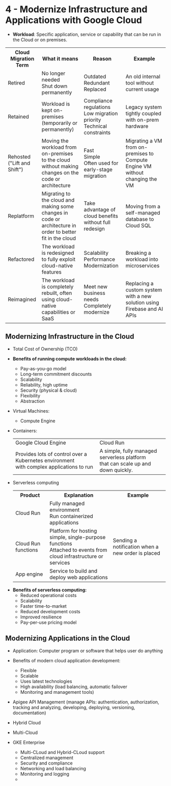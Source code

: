 # 4 - Modernize Infrastructure and Applications with Google Cloud

- **Workload**: Specific application, service or capability that can be run in the Cloud or on premises.
<table>
    <th>Cloud Migration Term</th>
    <th>What it means</th>
    <th>Reason</th>
    <th>Example</th>
    <tr>
        <td>Retired</td>
        <td>No longer needed<br/>Shut down permanently</td>
        <td>Outdated<br/>Redundant<br/>Replaced</td>
        <td>An old internal tool without current usage</td>
    </tr>
    <tr>
        <td>Retained</td>
        <td>Workload is kept on-premises (temporarily or permanently)</td>
        <td>Compliance regulations<br/>Low migration priority<br/>Technical constraints</td>
        <td>Legacy system tightly coupled with on-prem hardware</td>
    </tr>
    <tr>
        <td>Rehosted<br/>("Lift and Shift")</td>
        <td>Moving the workload from on-premises to the cloud without making changes on the code or architecture</td>
        <td>Fast<br/>Simple<br/>Often used for early-stage migration</td>
        <td>Migrating a VM from on-premises to Compute Engine VM without changing the VM</td>
    </tr>
    <tr>
        <td>Replatform</td>
        <td>Migrating to the cloud and making some changes in code or architecture in order to better fit in the cloud</td>
        <td>Take advantage of cloud benefits without full redesign</td>
        <td>Moving from a self-managed database to Cloud SQL</td>
    </tr>
    <tr>
        <td>Refactored</td>
        <td>The workload is redesigned to fully exploit cloud-native features</td>
        <td>Scalability<br/>Performance<br/>Modernization</td>
        <td>Breaking a workload into microservices</td>
    </tr>
    <tr>
        <td>Reimagined</td>
        <td>The workload is completely rebuilt, often using cloud-native capabilities or SaaS</td>
        <td>Meet new business needs<br/>Completely modernize</td>
        <td>Replacing a custom system with a new solution using Firebase and AI APIs</td>
    </tr>
</table>

## Modernizing Infrastructure in the Cloud
- Total Cost of Ownership (TCO)
- **Benefits of running compute workloads in the cloud:** 
  - Pay-as-you-go model
  - Long-term commitment discounts
  - Scalability
  - Reliability, high uptime
  - Security (physical & cloud)
  - Flexibility
  - Abstraction 


- Virtual Machines:
  - Compute Engine

<ul>
    <li>Containers:
        <table>
            <tr>
                <td>Google Cloud Engine</td>
                <td>Cloud Run</td>
            </tr>
            <tr>
                <td>Provides lots of control over a Kubernetes environment<br/>with complex applications to run</td>
                <td>A simple, fully managed serverless platform<br/>that can scale up and down quickly.</td>
            </tr>
        </table>
    </li>
</ul>

<ul>
    <li>Serverless computing
        <table>
            <th>Product</th>
            <th>Explanation</th>
            <th>Example</th>
            <tr>
                <td>Cloud Run</td> 
                <td>Fully managed environment<br/>Run containerized applications</td>
            </tr>
            <tr>
                <td>Cloud Run functions</td> 
                <td>Platform for hosting simple, single-purpose functions<br/>Attached to events from cloud infrastructure or services</td>
                <td>Sending a notification when a new order is placed</td>
            </tr>
            <tr>
                <td>App engine</td> 
                <td>Service to build and deploy web applications</td>
                <td></td>
            </tr>
        </table>
    </li>
</ul>

- **Benefits of serverless computing:** 
  - Reduced operational costs
  - Scalability
  - Faster time-to-market
  - Reduced development costs
  - Improved resilience
  - Pay-per-use pricing model

## Modernizing Applications in the Cloud
- Application: Computer program or software that helps user do anything
- Benefits of modern cloud application development:
  - Flexible
  - Scalable
  - Uses latest technologies
  - High availability (load balancing, automatic failover
  - Monitoring and management tools)

- Apigee API Management (manage APIs: authentication, authorization, tracking and analyzing, developing, deploying, versioning, documentation)

- Hybrid Cloud
- Multi-Cloud
- GKE Enterprise
  - Multi-CLoud and Hybrid-CLoud support
  - Centralized management
  - Security and compliance
  - Networking and load balancing
  - Monitoring and logging
  - 